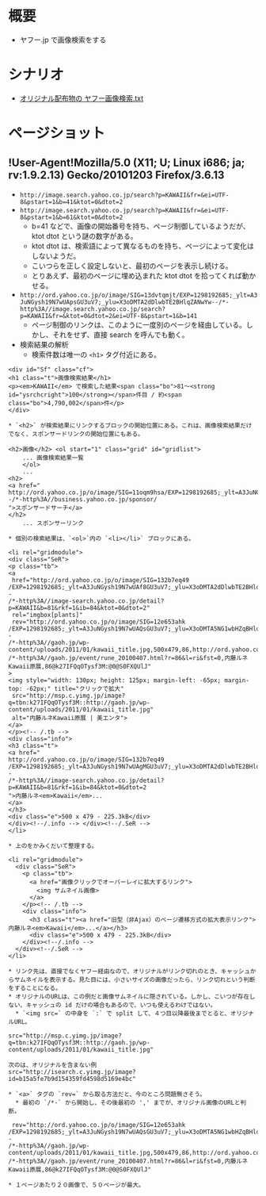 

# 概要 #

  * ヤフー.jp で画像検索をする

# シナリオ #

  * [オリジナル配布物の ヤフー画像検索.txt](http://code.google.com/p/cowares-wpost/source/browse/trunk/wpost/20110218/%E3%83%A4%E3%83%95%E3%83%BC%E7%94%BB%E5%83%8F%E6%A4%9C%E7%B4%A2.txt)

# ページショット #

## !User-Agent!Mozilla/5.0 (X11; U; Linux i686; ja; rv:1.9.2.13) Gecko/20101203 Firefox/3.6.13 ##

  * `http://image.search.yahoo.co.jp/search?p=KAWAII&fr=&ei=UTF-8&pstart=1&b=41&ktot=0&dtot=2`
  * `http://image.search.yahoo.co.jp/search?p=KAWAII&fr=&ei=UTF-8&pstart=1&b=61&ktot=0&dtot=2`
    * b=41 などで、画像の開始番号を持ち、ページ制御しているようだが、 ktot dtot という謎の数字がある。
    * ktot dtot は、検索語によって異なるものを持ち、ページによって変化はしないようだ。
    * こいつらを正しく設定しないと、最初のページを表示し続ける。
    * とりあえず、最初のページに埋め込まれた ktot dtot を拾ってくれば動かせる。
  * `http://ord.yahoo.co.jp/o/image/SIG=13dvtqmjt/EXP=1298192685;_ylt=A3JuNGysh19N7wUApsGU3uV7;_ylu=X3oDMTA2dDlwbTE2BHlqZANwYw--/*-http%3A//image.search.yahoo.co.jp/search?p=KAWAII&fr=&ktot=0&dtot=2&ei=UTF-8&pstart=1&b=141`
    * ページ制御のリンクは、このように一度別のページを経由している。しかし、それをせず、直接 search を呼んでも動く。
  * 検索結果の解析
    * 検索件数は唯一の `<h1>` タグ付近にある。
```
<div id="Sf" class="cf">
<h1 class="t">画像検索結果</h1>
<p><em>KAWAII</em> で検索した結果<span class="bo">81～<strong id="ysrchcright">100</strong></span>件目 / 約<span class="bo">4,790,002</span>件</p>
</div>
```
    * `<h2>` が検索結果にリンクするブロックの開始位置にある。これは、画像検索結果だけでなく、スポンサードリンクの開始位置にもある。
```
<h2>画像</h2> <ol start="1" class="grid" id="gridlist">
    ... 画像検索結果一覧
    </ol>
    ...
<h2>
<a href="
http://ord.yahoo.co.jp/o/image/SIG=11oqm9hsa/EXP=1298192685;_ylt=A3JuNGysh19N7wUAncGU3uV7;_ylu=X3oDMTA2dDlwbTE2BHlqZANwYw--/*-http%3A//business.yahoo.co.jp/sponsor/
">スポンサードサーチ</a>
</h2>
    ... スポンサーリンク
```
    * 個別の検索結果は、`<ol>`内の `<li></li>` ブロックにある。
```
<li rel="gridmodule"> 
<div class="SeR"> 
<p class="tb"> 
<a
 href="http://ord.yahoo.co.jp/o/image/SIG=132b7eq49
/EXP=1298192685;_ylt=A3JuNGysh19N7wUAf8GU3uV7;_ylu=X3oDMTA2dDlwbTE2BHlqZANwYw--
/*-http%3A//image-search.yahoo.co.jp/detail?p=KAWAII&b=81&rkf=1&ib=84&ktot=0&dtot=2"
 rel="imgbox[plants]"
 rev="http://ord.yahoo.co.jp/o/image/SIG=12e653ahk
/EXP=1298192685;_ylt=A3JuNGysh19N7wUAQsGU3uV7;_ylu=X3oDMTA5NG1wbHZqBHlqZANwYwQwAw--
/*-http%3A//gaoh.jp/wp-content/uploads/2011/01/kawaii_title.jpg,500x479,86,http://ord.yahoo.co.jp/o/image/SIG=11rl70old/EXP=1298192685
/*-http%3A//gaoh.jp/event/rune_20100407.html?r=86&l=ri&fst=0,内藤ルネKawaii原展,86@k27IFQqOTysf3M:@0@S0FXQUlJ"
>
<img style="width: 130px; height: 125px; margin-left: -65px; margin-top: -62px;" title="クリックで拡大"
 src="http://msp.c.yimg.jp/image?q=tbn:k27IFQqOTysf3M::http://gaoh.jp/wp-content/uploads/2011/01/kawaii_title.jpg"
 alt="内藤ルネKawaii原展 | 美エンタ">
</a> 
</p><!-- /.tb --> 
<div class="info"> 
<h3 class="t">
<a href="
http://ord.yahoo.co.jp/o/image/SIG=132b7eq49
/EXP=1298192685;_ylt=A3JuNGysh19N7wUAgMGU3uV7;_ylu=X3oDMTA2dDlwbTE2BHlqZANwYw--
/*-http%3A//image-search.yahoo.co.jp/detail?p=KAWAII&b=81&rkf=1&ib=84&ktot=0&dtot=2
">内藤ルネ<em>Kawaii</em>...
</a>
</h3> 
<div class="e">500 x 479 - 225.3kB</div> 
</div><!--/.info --> </div><!--/.SeR --> 
</li>
```
    * 上のをかみくだいて整理する。
```
<li rel="gridmodule">
  <div class="SeR">
    <p class="tb">
      <a href="画像クリックでオーバーレイに拡大するリンク">
        <img サムネイル画像>
      </a>
    </p><!-- /.tb -->
    <div class="info">
      <h3 class="t"><a href="旧型（非Ajax）のページ遷移方式の拡大表示リンク">内藤ルネ<em>Kawaii</em>...</a></h3>
      <div class="e">500 x 479 - 225.3kB</div>
    </div><!--/.info -->
  </div><!--/.SeR -->
</li>
```
    * リンク先は、直接でなくヤフー経由なので、オリジナルがリンク切れのとき、キャッシュからサムネイルを表示する。見た目には、小さいサイズの画像だったら、リンク切れという判断をすることになる。
    * オリジナルのURLは、この例だと画像サムネイルに隠されている。しかし、こいつが存在しない、キャッシュの id だけの場合もあるので、いつも使えるわけではない。
      * `<img src=` の中身を `:` で split して、４つ目以降最後までとると、オリジナルURL。
```
src="http://msp.c.yimg.jp/image?q=tbn:k27IFQqOTysf3M::http://gaoh.jp/wp-content/uploads/2011/01/kawaii_title.jpg"

次のは、オリジナルを含まない例
src="http://isearch.c.yimg.jp/image?id=b15a5fe7b9d154359fd4598d5169e4bc"
```
    * `<a>` タグの `rev=` から取る方法だと、今のところ問題無さそう。
      * 最初の `/*-` から開始し、その後最初の ',' までが、オリジナル画像のURLと判断。
```
 rev="http://ord.yahoo.co.jp/o/image/SIG=12e653ahk
/EXP=1298192685;_ylt=A3JuNGysh19N7wUAQsGU3uV7;_ylu=X3oDMTA5NG1wbHZqBHlqZANwYwQwAw--
/*-http%3A//gaoh.jp/wp-content/uploads/2011/01/kawaii_title.jpg,500x479,86,http://ord.yahoo.co.jp/o/image/SIG=11rl70old/EXP=1298192685
/*-http%3A//gaoh.jp/event/rune_20100407.html?r=86&l=ri&fst=0,内藤ルネKawaii原展,86@k27IFQqOTysf3M:@0@S0FXQUlJ"
```
    * １ページあたり２０画像で、５０ページが最大。